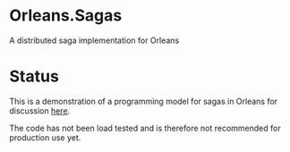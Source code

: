 # Orleans.Sagas
A distributed saga implementation for Orleans

# Status
This is a demonstration of a programming model for sagas in Orleans for discussion [here](https://github.com/dotnet/orleans/issues/3378).

The code has not been load tested and is therefore not recommended for production use yet.
